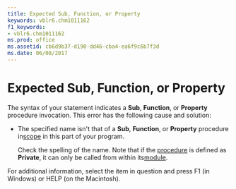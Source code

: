 ```yaml
---
title: Expected Sub, Function, or Property
keywords: vblr6.chm1011162
f1_keywords:
- vblr6.chm1011162
ms.prod: office
ms.assetid: cb6d9b37-d190-dd46-cba4-ea6f9c6b7f3d
ms.date: 06/08/2017
---
```



# Expected Sub, Function, or Property

The syntax of your statement indicates a  **Sub**, **Function**, or **Property** procedure invocation. This error has the following cause and solution:



- The specified name isn't that of a  **Sub**, **Function**, or **Property** procedure in[scope](../../Glossary/vbe-glossary.md) in this part of your program.
    
    Check the spelling of the name. Note that if the [procedure](../../Glossary/vbe-glossary.md) is defined as **Private**, it can only be called from within its[module](../../Glossary/vbe-glossary.md).
    

For additional information, select the item in question and press F1 (in Windows) or HELP (on the Macintosh).

